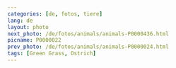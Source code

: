 ```yaml
---
categories: [de, fotos, tiere]
lang: de
layout: photo
next_photo: /de/fotos/animals/animals-P0000436.html
picname: P0000022
prev_photo: /de/fotos/animals/animals-P0000024.html
tags: [Green Grass, Ostrich]
---
```

